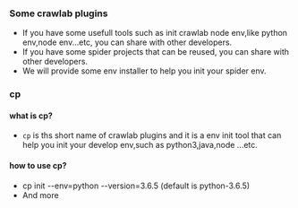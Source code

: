 ### Some crawlab plugins
- If you have some usefull tools such as init crawlab node env,like python env,node env...etc, you can share with other developers.
- If you have some spider projects that can be reused, you can share with other developers.
- We will provide some env installer to help you init your spider env.

### cp
#### what is cp?
- `cp` is ths short name of crawlab plugins and it is a env init tool that can help you init your develop env,such as python3,java,node ...etc.
#### how to use cp?
- cp init --env=python --version=3.6.5 (default is python-3.6.5)
- And more 